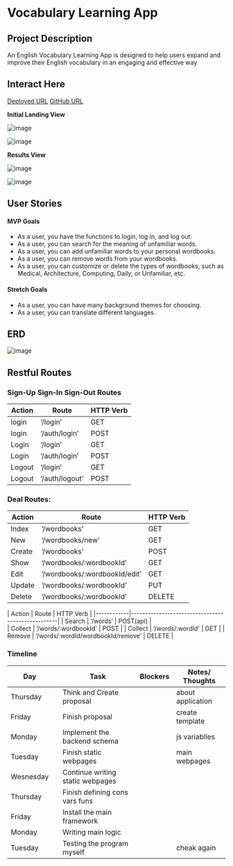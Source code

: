 # Vocabulary Learning App

## Project Description


An English Vocabulary Learning App is designed to help users expand and improve their English vocabulary in an engaging and effective way

## Interact Here

[Deployed URL](https://vocabulary-learning-app-97239a073f2c.herokuapp.com/)
[GitHub URL](https://github.com/kevinsubmit/Vocabulary-Learning-App/)

**Initial Landing View**

![image](./public/imgs/img1.png)

![image](./public/imgs/img4.png)

**Results View**


![image](./public/imgs/img2.png)

![image](./public/imgs/img3.png)

## User Stories

#### MVP Goals

- As a user, you have the functions to login, log in, and log out.
- As a user, you can search for the meaning of unfamiliar words.
- As a user, you can add unfamiliar words to your personal wordbooks.
- As a user, you can remove words from your wordbooks.
- As a user, you can customize or delete the types of wordbooks, such as Medical, Architecture, Computing, Daily, or Unfamiliar, etc.

#### Stretch Goals

- As a user, you can have many background themes for choosing.
- As a user, you can translate different languages.

## ERD

![image](./public/imgs/erd.png)

## Restful Routes
### Sign-Up Sign-In Sign-Out Routes

|  Action    |             Route                                  | HTTP Verb  | 
|------------|----------------------------------------------------|------------|
|  login     |   ‘/login’                                         |    GET     |  
|  login     |   ‘/auth/login’                                    |    POST    |
|  Login     |   ‘/login’                                         |    GET     |  
|  Login     |   ‘/auth/login’                                    |    POST    |  
|  Logout    |   ‘/login’                                         |    GET     | 
|  Logout    |   ‘/auth/logout'                                   |    POST    | 
 

### Deal Routes:
|  Action    |             Route              | HTTP Verb|
|------------|--------------------------------|----------|
|  Index     |   ‘/wordbooks’                 |  GET     |
|  New       |   ‘/wordbooks/new’             |  GET     |
|  Create    |   ‘/wordbooks’                 |  POST    |    
|  Show      |   ‘/wordbooks/:wordbookId'     |  GET     |            
|  Edit      |   ‘/wordbooks/:wordbookId/edit’|  GET     |  
|  Update    |   ‘/wordbooks/:wordbookId’     |  PUT     |                       
|  Delete    |   ‘/wordbooks/:wordbookId’     |  DELETE  |  


|  Action    |             Route                    | HTTP Verb  |
|------------|---------------------------------------------------|
|  Search    |   ‘/words’                           |  POST(api) |  
|  Collect   |   ‘/words/:wordbookId'               |  POST      |
|  Collect   |   ‘/words/:wordId'                   |  GET       |
|  Remove    |   ‘/words/:wordId/wordbookId/remove’ |  DELETE    |



### Timeline


| Day        |   | Task                               | Blockers | Notes/ Thoughts |
|------------|---|------------------------------------|----------|-----------------|
| Thursday   |   | Think and Create proposal          |          |about application|
| Friday     |   | Finish proposal                    |          |create template  |
| Monday     |   | Implement the backend schema       |          |js variablles    |
| Tuesday    |   | Finish static webpages             |          |main  webpages   |
| Wesnesday  |   | Continue writing  static webpages  |          |                 |
| Thursday   |   | Finish defining cons vars funs     |          |                 |
| Friday     |   | Install the main framework         |          |                 |
| Monday     |   | Writing main logic                 |          |                 |
| Tuesday    |   | Testing the program myself         |          |cheak again      |









